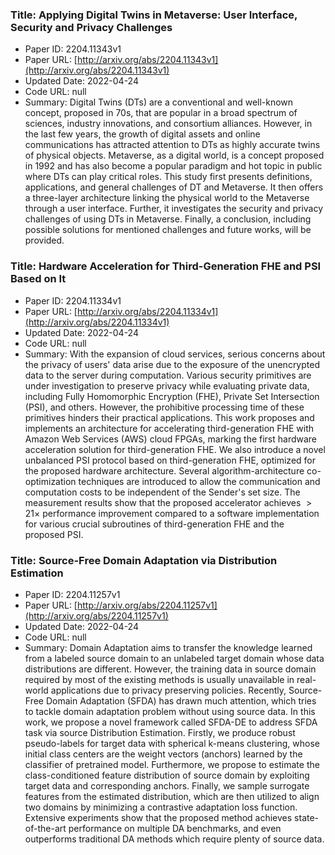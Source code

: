 ### Title: Applying Digital Twins in Metaverse: User Interface, Security and Privacy Challenges
* Paper ID: 2204.11343v1
* Paper URL: [http://arxiv.org/abs/2204.11343v1](http://arxiv.org/abs/2204.11343v1)
* Updated Date: 2022-04-24
* Code URL: null
* Summary: Digital Twins (DTs) are a conventional and well-known concept, proposed in
70s, that are popular in a broad spectrum of sciences, industry innovations,
and consortium alliances. However, in the last few years, the growth of digital
assets and online communications has attracted attention to DTs as highly
accurate twins of physical objects. Metaverse, as a digital world, is a concept
proposed in 1992 and has also become a popular paradigm and hot topic in public
where DTs can play critical roles. This study first presents definitions,
applications, and general challenges of DT and Metaverse. It then offers a
three-layer architecture linking the physical world to the Metaverse through a
user interface. Further, it investigates the security and privacy challenges of
using DTs in Metaverse. Finally, a conclusion, including possible solutions for
mentioned challenges and future works, will be provided.

### Title: Hardware Acceleration for Third-Generation FHE and PSI Based on It
* Paper ID: 2204.11334v1
* Paper URL: [http://arxiv.org/abs/2204.11334v1](http://arxiv.org/abs/2204.11334v1)
* Updated Date: 2022-04-24
* Code URL: null
* Summary: With the expansion of cloud services, serious concerns about the privacy of
users' data arise due to the exposure of the unencrypted data to the server
during computation. Various security primitives are under investigation to
preserve privacy while evaluating private data, including Fully Homomorphic
Encryption (FHE), Private Set Intersection (PSI), and others. However, the
prohibitive processing time of these primitives hinders their practical
applications. This work proposes and implements an architecture for
accelerating third-generation FHE with Amazon Web Services (AWS) cloud FPGAs,
marking the first hardware acceleration solution for third-generation FHE. We
also introduce a novel unbalanced PSI protocol based on third-generation FHE,
optimized for the proposed hardware architecture. Several
algorithm-architecture co-optimization techniques are introduced to allow the
communication and computation costs to be independent of the Sender's set size.
The measurement results show that the proposed accelerator achieves $>21\times$
performance improvement compared to a software implementation for various
crucial subroutines of third-generation FHE and the proposed PSI.

### Title: Source-Free Domain Adaptation via Distribution Estimation
* Paper ID: 2204.11257v1
* Paper URL: [http://arxiv.org/abs/2204.11257v1](http://arxiv.org/abs/2204.11257v1)
* Updated Date: 2022-04-24
* Code URL: null
* Summary: Domain Adaptation aims to transfer the knowledge learned from a labeled
source domain to an unlabeled target domain whose data distributions are
different. However, the training data in source domain required by most of the
existing methods is usually unavailable in real-world applications due to
privacy preserving policies. Recently, Source-Free Domain Adaptation (SFDA) has
drawn much attention, which tries to tackle domain adaptation problem without
using source data. In this work, we propose a novel framework called SFDA-DE to
address SFDA task via source Distribution Estimation. Firstly, we produce
robust pseudo-labels for target data with spherical k-means clustering, whose
initial class centers are the weight vectors (anchors) learned by the
classifier of pretrained model. Furthermore, we propose to estimate the
class-conditioned feature distribution of source domain by exploiting target
data and corresponding anchors. Finally, we sample surrogate features from the
estimated distribution, which are then utilized to align two domains by
minimizing a contrastive adaptation loss function. Extensive experiments show
that the proposed method achieves state-of-the-art performance on multiple DA
benchmarks, and even outperforms traditional DA methods which require plenty of
source data.

